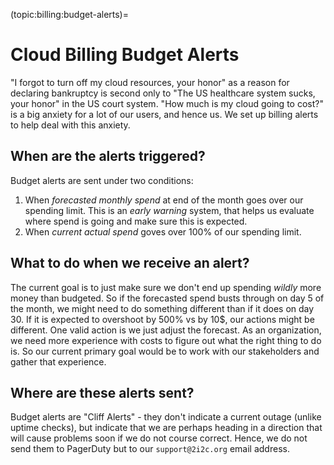 (topic:billing:budget-alerts)=
# Cloud Billing Budget Alerts

"I forgot to turn off my cloud resources, your honor" as a reason for declaring
bankruptcy is second only to "The US healthcare system sucks, your honor" in the
US court system. "How much is my cloud going to cost?" is a big anxiety for a lot
of our users, and hence us. We set up billing alerts to help deal with this anxiety.

## When are the alerts triggered?

Budget alerts are sent under two conditions:

1. When *forecasted monthly spend* at end of the month goes over our spending limit.
   This is an *early warning* system, that helps us evaluate where spend is going
   and make sure this is expected.
2. When *current actual spend* goves over 100% of our spending limit.

## What to do when we receive an alert?

The current goal is to just make sure we don't end up spending *wildly* more money
than budgeted. So if the forecasted spend busts through on day 5 of the month,
we might need to do something different than if it does on day 30. If it is expected
to overshoot by 500% vs by 10$, our actions might be different. One valid action is
we just adjust the forecast. As an organization, we need more experience with costs
to figure out what the right thing to do is. So our current primary goal would
be to work with our stakeholders and gather that experience.

## Where are these alerts sent?

Budget alerts are "Cliff Alerts" - they don't indicate a current outage (unlike
uptime checks), but indicate that we are perhaps heading in a direction that will
cause problems soon if we do not course correct. Hence, we do not send them to
PagerDuty but to our `support@2i2c.org` email address.


